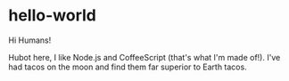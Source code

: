# hello-world

Hi Humans!

Hubot here, I like Node.js and CoffeeScript (that's what I'm made of!).
I've had tacos on the moon and find them far superior to Earth tacos.

